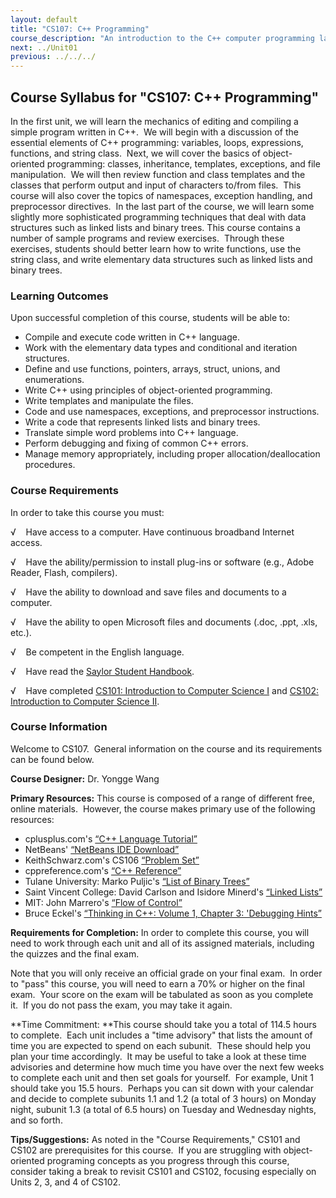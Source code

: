 ```yaml
---
layout: default
title: "CS107: C++ Programming"
course_description: "An introduction to the C++ computer programming language, focusing on syntax for primitive types, control structures, vectors, strings, structs, classes, functions, file I/O, exceptions and other programming constructs."
next: ../Unit01
previous: ../../../
---
```

Course Syllabus for "CS107: C++ Programming"
---------------------------------------------

In the first unit, we will learn the mechanics of editing and compiling
a simple program written in C++.  We will begin with a discussion of the
essential elements of C++ programming: variables, loops, expressions,
functions, and string class.  Next, we will cover the basics of
object-oriented programming: classes, inheritance, templates,
exceptions, and file manipulation.  We will then review function and
class templates and the classes that perform output and input of
characters to/from files.  This course will also cover the topics of
namespaces, exception handling, and preprocessor directives.  In the
last part of the course, we will learn some slightly more sophisticated
programming techniques that deal with data structures such as linked
lists and binary trees. This course contains a number of sample programs
and review exercises.  Through these exercises, students should better
learn how to write functions, use the string class, and write elementary
data structures such as linked lists and binary trees.

### Learning Outcomes

Upon successful completion of this course, students will be able to:  

-   Compile and execute code written in C++ language.
-   Work with the elementary data types and conditional and iteration
    structures.
-   Define and use functions, pointers, arrays, struct, unions, and
    enumerations.
-   Write C++ using principles of object-oriented programming.
-   Write templates and manipulate the files.
-   Code and use namespaces, exceptions, and preprocessor instructions.
-   Write a code that represents linked lists and binary trees.
-   Translate simple word problems into C++ language.
-   Perform debugging and fixing of common C++ errors.
-   Manage memory appropriately, including proper
    allocation/deallocation procedures.

### Course Requirements

In order to take this course you must:  
  
 √    Have access to a computer. Have continuous broadband Internet
access.  
  
 √    Have the ability/permission to install plug-ins or software (e.g.,
Adobe Reader, Flash, compilers).  
  
 √    Have the ability to download and save files and documents to a
computer.  
  
 √    Have the ability to open Microsoft files and documents (.doc,
.ppt, .xls, etc.).  
  
 √    Be competent in the English language.  
  
 √    Have read the [Saylor Student
Handbook](http://www.saylor.org/site/wp-content/uploads/2012/05/Saylor-StudentHandbook.pdf).  
  
 √    Have completed [CS101: Introduction to Computer Science
I](http://www.saylor.org/courses/cs101/) and [CS102: Introduction to
Computer Science II](http://www.saylor.org/courses/cs102/).

### Course Information

Welcome to CS107.  General information on the course and its
requirements can be found below.  
  
 **Course Designer:** Dr. Yongge Wang  
  
 **Primary Resources:** This course is composed of a range of different
free, online materials.  However, the course makes primary use of the
following resources:  

-   cplusplus.com's [“C++ Language
    Tutorial”](http://www.cplusplus.com/doc/tutorial/)
-   NetBeans' [“NetBeans IDE Download”](http://netbeans.org/downloads/)
-   KeithSchwarz.com's CS106 [“Problem
    Set”](http://www.keithschwarz.com/cs106l/spring2009/)
-   cppreference.com's [“C++ Reference”](http://en.cppreference.com/w/)
-   Tulane University: Marko Puljic's [“List of Binary
    Trees”](http://www.tulane.edu/~mpuljic/cpp/secondAss.shtml)
-   Saint Vincent College: David Carlson and Isidore Minerd's [“Linked
    Lists”](http://cis.stvincent.edu/html/tutorials/swd/lists/lists.html)
-   MIT: John Marrero's [“Flow of
    Control”](http://ocw.mit.edu/courses/electrical-engineering-and-computer-science/6-096-introduction-to-c-january-iap-2011/lecture-notes/)
-   Bruce Eckel's [“Thinking in C++: Volume 1, Chapter 3: 'Debugging
    Hints”](http://www.mindviewinc.com/Books/downloads.html)

**Requirements for Completion:** In order to complete this course, you
will need to work through each unit and all of its assigned materials,
including the quizzes and the final exam.  
  
 Note that you will only receive an official grade on your final exam. 
In order to "pass" this course, you will need to earn a 70% or higher on
the final exam.  Your score on the exam will be tabulated as soon as you
complete it.  If you do not pass the exam, you may take it again.  
  
 **Time Commitment: **This course should take you a total of 114.5 hours
to complete.  Each unit includes a "time advisory" that lists the amount
of time you are expected to spend on each subunit.  These should help
you plan your time accordingly.  It may be useful to take a look at
these time advisories and determine how much time you have over the next
few weeks to complete each unit and then set goals for yourself.  For
example, Unit 1 should take you 15.5 hours.  Perhaps you can sit down
with your calendar and decide to complete subunits 1.1 and 1.2 (a total
of 3 hours) on Monday night, subunit 1.3 (a total of 6.5 hours) on
Tuesday and Wednesday nights, and so forth.  
  
 **Tips/Suggestions:** As noted in the "Course Requirements," CS101 and
CS102 are prerequisites for this course.  If you are struggling with
object-oriented programing concepts as you progress through this course,
consider taking a break to revisit CS101 and CS102, focusing especially
on Units 2, 3, and 4 of CS102.  
  

